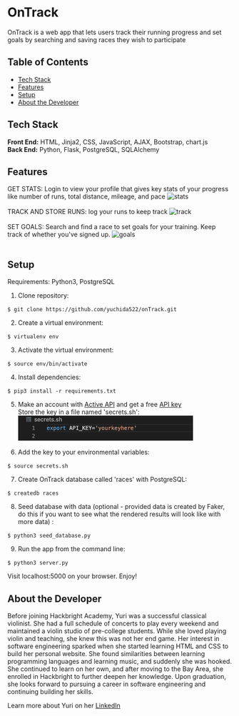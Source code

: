 # OnTrack

OnTrack is a web app that lets users track their running progress and set goals by searching and saving races they wish to participate

## Table of Contents

* [Tech Stack](#techstack)
* [Features](#features)
* [Setup](#setup)
* [About the Developer](#developer)

## <a name="techstack"></a>Tech Stack
__Front End:__ HTML, Jinja2, CSS, JavaScript, AJAX, Bootstrap, chart.js<br/>
__Back End:__ Python, Flask, PostgreSQL, SQLAlchemy

## <a name="features"></a>Features
GET STATS: Login to view your profile that gives key stats of your progress like number of runs, total distance, mileage, and pace
![stats](/static/ReadMe/stats.gif)
<br/>
<br/>
TRACK AND STORE RUNS: log your runs to keep track 
![track](/static/ReadMe/log.gif)
<br/>
<br/>
SET GOALS: Search and find a race to set goals for your training. Keep track of whether you've signed up.
![goals](/static/ReadMe/goals.gif)
<br/>
<br/>
## <a name="setup"></a>Setup
Requirements:
Python3, PostgreSQL
<br/>
1. Clone repository:
```
$ git clone https://github.com/yuchida522/onTrack.git
```

2. Create a virtual environment:
```
$ virtualenv env
```

3. Activate the virtual environment:
```
$ source env/bin/activate
```

4. Install dependencies:
```
$ pip3 install -r requirements.txt
```

5. Make an account with [Active API](https://developer.active.com/docs/read/v2_Activity_API_Search) and get a free [API key](https://developer.active.com/member/register) <br/>
Store the key in a file named 'secrets.sh':<br/>
![Secret](/static/ReadMe/secret_key.png)

6. Add the key to your environmental variables:
```
$ source secrets.sh
```

7. Create OnTrack database called 'races' with PostgreSQL:
```
$ createdb races
```

8. Seed database with data (optional - provided data is created by Faker, do this if you want to see what the rendered results will look like with more data) :
```
$ python3 seed_database.py
```
9. Run the app from the command line:
```
$ python3 server.py
```

Visit localhost:5000 on your browser. Enjoy!

## <a name="developer"></a>About the Developer

Before joining Hackbright Academy, Yuri was a successful classical violinist.  She had a full schedule of concerts to play every weekend and maintained a violin studio of pre-college students.  While she loved playing violin and teaching, she knew this was not her end game.  Her interest in software engineering sparked when she started learning HTML and CSS to build her personal website. She found similarities between learning programming languages and learning music, and suddenly she was hooked.  She continued to learn on her own, and after moving to the Bay Area, she enrolled in Hackbright to further deepen her knowledge.  Upon graduation, she looks forward to pursuing a career in software engineering and continuing building her skills.

Learn more about Yuri on her <a href="https://www.linkedin.com/in/yuri-uchida/">LinkedIn</a>